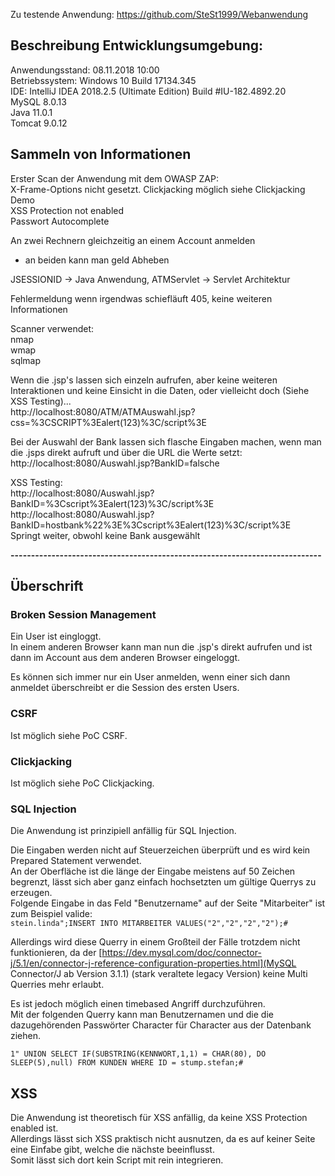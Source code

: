 Zu testende Anwendung:
https://github.com/SteSt1999/Webanwendung


## Beschreibung Entwicklungsumgebung:  
Anwendungsstand: 08.11.2018 10:00   
Betriebssystem: Windows 10 Build 17134.345   
IDE: IntelliJ IDEA 2018.2.5 (Ultimate Edition) Build #IU-182.4892.20  
MySQL 8.0.13   
Java 11.0.1   
Tomcat 9.0.12   





## Sammeln von Informationen
Erster Scan der Anwendung mit dem OWASP ZAP:  
X-Frame-Options nicht gesetzt. Clickjacking möglich siehe Clickjacking Demo  
XSS Protection not enabled  
Passwort Autocomplete  

An zwei Rechnern gleichzeitig an einem Account anmelden  
* an beiden kann man geld Abheben  

JSESSIONID -> Java Anwendung, 
ATMServlet -> Servlet Architektur  

Fehlermeldung wenn irgendwas schiefläuft 405, keine weiteren Informationen  


Scanner verwendet:  
nmap  
wmap  
sqlmap  


Wenn die .jsp's lassen sich einzeln aufrufen, aber keine weiteren Interaktionen und keine Einsicht in die Daten, oder vielleicht doch (Siehe XSS Testing)...   
http://localhost:8080/ATM/ATMAuswahl.jsp?css=%3CSCRIPT%3Ealert(123)%3C/script%3E  

Bei der Auswahl der Bank lassen sich flasche Eingaben machen, wenn man die .jsps direkt aufruft und über die URL die Werte setzt:  
http://localhost:8080/Auswahl.jsp?BankID=falsche  


XSS Testing:  
http://localhost:8080/Auswahl.jsp?BankID=%3Cscript%3Ealert(123)%3C/script%3E  
http://localhost:8080/Auswahl.jsp?BankID=hostbank%22%3E%3Cscript%3Ealert(123)%3C/script%3E  
Springt weiter, obwohl keine Bank ausgewählt  



**----------------------------------------------------------------------------**

## Überschrift

### Broken Session Management  
Ein User ist eingloggt.  
In einem anderen Browser kann man nun die .jsp's direkt aufrufen und ist dann im Account aus dem anderen Browser eingeloggt.  

Es können sich immer nur ein User anmelden, wenn einer sich dann anmeldet überschreibt er die Session des ersten Users.  

### CSRF
Ist möglich siehe PoC CSRF.  


### Clickjacking
Ist möglich siehe PoC Clickjacking.  

### SQL Injection  
Die Anwendung ist prinzipiell anfällig für SQL Injection.  

Die Eingaben werden nicht auf Steuerzeichen überprüft und es wird kein Prepared Statement verwendet.  
An der Oberfläche ist die länge der Eingabe meistens auf 50 Zeichen begrenzt, lässt sich aber ganz einfach hochsetzten um gültige Querrys zu erzeugen.  
Folgende Eingabe in das Feld "Benutzername" auf der Seite "Mitarbeiter" ist zum Beispiel valide:    
`stein.linda";INSERT INTO MITARBEITER VALUES("2","2","2","2");#`

Allerdings wird diese Querry in einem Großteil der Fälle trotzdem nicht funktionieren, da der [https://dev.mysql.com/doc/connector-j/5.1/en/connector-j-reference-configuration-properties.html](MySQL Connector/J ab Version 3.1.1) (stark veraltete legacy Version) keine Multi Querries mehr erlaubt. 

Es ist jedoch möglich einen timebased Angriff durchzuführen.  
Mit der folgenden Querry kann man Benutzernamen und die die dazugehörenden Passwörter Character für Character aus der Datenbank ziehen.  

```1" UNION SELECT IF(SUBSTRING(KENNWORT,1,1) = CHAR(80), DO SLEEP(5),null) FROM KUNDEN WHERE ID = stump.stefan;#```  


## XSS  
Die Anwendung ist theoretisch für XSS anfällig, da keine XSS Protection enabled ist.  
Allerdings lässt sich XSS praktisch nicht ausnutzen, da es auf keiner Seite eine Einfabe gibt, welche die nächste beeinflusst.  
Somit lässt sich dort kein Script mit rein integrieren.  


